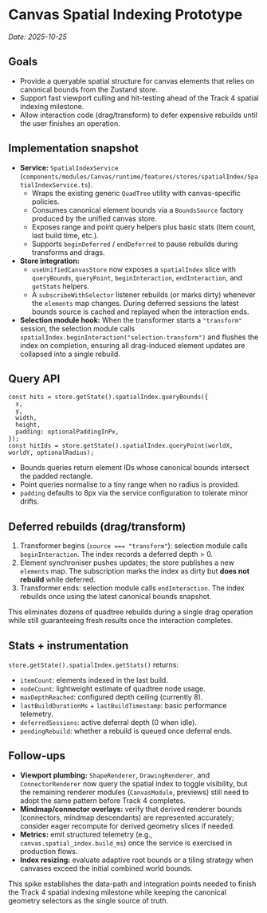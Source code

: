 # Canvas Spatial Indexing Prototype

_Date: 2025-10-25_

## Goals
- Provide a queryable spatial structure for canvas elements that relies on canonical bounds from the Zustand store.
- Support fast viewport culling and hit-testing ahead of the Track 4 spatial indexing milestone.
- Allow interaction code (drag/transform) to defer expensive rebuilds until the user finishes an operation.

## Implementation snapshot
- **Service:** `SpatialIndexService` (`components/modules/Canvas/runtime/features/stores/spatialIndex/SpatialIndexService.ts`).
  - Wraps the existing generic `QuadTree` utility with canvas-specific policies.
  - Consumes canonical element bounds via a `BoundsSource` factory produced by the unified canvas store.
  - Exposes range and point query helpers plus basic stats (item count, last build time, etc.).
  - Supports `beginDeferred` / `endDeferred` to pause rebuilds during transforms and drags.
- **Store integration:**
  - `useUnifiedCanvasStore` now exposes a `spatialIndex` slice with `queryBounds`, `queryPoint`, `beginInteraction`, `endInteraction`, and `getStats` helpers.
  - A `subscribeWithSelector` listener rebuilds (or marks dirty) whenever the `elements` map changes. During deferred sessions the latest bounds source is cached and replayed when the interaction ends.
- **Selection module hook:** When the transformer starts a `"transform"` session, the selection module calls `spatialIndex.beginInteraction("selection-transform")` and flushes the index on completion, ensuring all drag-induced element updates are collapsed into a single rebuild.

## Query API
```
const hits = store.getState().spatialIndex.queryBounds({
  x,
  y,
  width,
  height,
  padding: optionalPaddingInPx,
});
const hitIds = store.getState().spatialIndex.queryPoint(worldX, worldY, optionalRadius);
```
- Bounds queries return element IDs whose canonical bounds intersect the padded rectangle.
- Point queries normalise to a tiny range when no radius is provided.
- `padding` defaults to 8px via the service configuration to tolerate minor drifts.

## Deferred rebuilds (drag/transform)
1. Transformer begins (`source === "transform"`): selection module calls `beginInteraction`. The index records a deferred depth > 0.
2. Element synchroniser pushes updates; the store publishes a new `elements` map. The subscription marks the index as dirty but **does not rebuild** while deferred.
3. Transformer ends: selection module calls `endInteraction`. The index rebuilds once using the latest canonical bounds snapshot.

This eliminates dozens of quadtree rebuilds during a single drag operation while still guaranteeing fresh results once the interaction completes.

## Stats + instrumentation
`store.getState().spatialIndex.getStats()` returns:
- `itemCount`: elements indexed in the last build.
- `nodeCount`: lightweight estimate of quadtree node usage.
- `maxDepthReached`: configured depth ceiling (currently 8).
- `lastBuildDurationMs` + `lastBuildTimestamp`: basic performance telemetry.
- `deferredSessions`: active deferral depth (0 when idle).
- `pendingRebuild`: whether a rebuild is queued once deferral ends.

## Follow-ups
- **Viewport plumbing:** `ShapeRenderer`, `DrawingRenderer`, and `ConnectorRenderer` now query the spatial index to toggle visibility, but the remaining renderer modules (`CanvasModule`, previews) still need to adopt the same pattern before Track 4 completes.
- **Mindmap/connector overlays:** verify that derived renderer bounds (connectors, mindmap descendants) are represented accurately; consider eager recompute for derived geometry slices if needed.
- **Metrics:** emit structured telemetry (e.g., `canvas.spatial_index.build_ms`) once the service is exercised in production flows.
- **Index resizing:** evaluate adaptive root bounds or a tiling strategy when canvases exceed the initial combined world bounds.

This spike establishes the data-path and integration points needed to finish the Track 4 spatial indexing milestone while keeping the canonical geometry selectors as the single source of truth.
